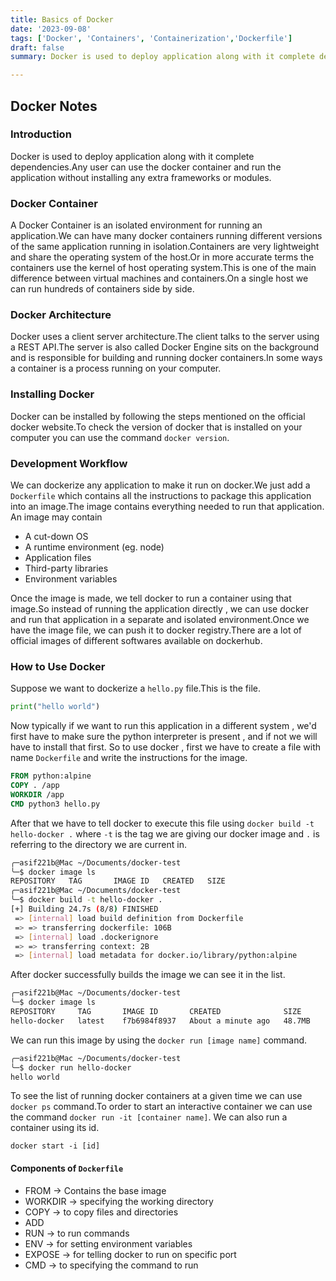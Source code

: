 ```yaml
---
title: Basics of Docker
date: '2023-09-08'
tags: ['Docker', 'Containers', 'Containerization','Dockerfile']
draft: false
summary: Docker is used to deploy application along with it complete dependencies.Any user can use the docker container and run the application without installing any extra frameworks or modules.

---
```


## Docker Notes


### Introduction

Docker is used to deploy application along with it complete dependencies.Any user can use the docker container and run the application without installing any extra frameworks or modules.

### Docker Container

A Docker Container is an isolated environment for running an application.We can have many docker containers running different versions of the same application running in isolation.Containers are very lightweight and share the operating system of the host.Or in more accurate terms the containers use the kernel of host operating system.This is one of the main difference between virtual machines and containers.On a single host we can run hundreds of containers side by side.

### Docker Architecture

Docker uses a client server architecture.The client talks to the server using a REST API.The server is also called Docker Engine sits on the background and is responsible for building and running docker containers.In some ways a container is a process running on your computer.

### Installing Docker
Docker can be installed by following the steps mentioned on the official docker website.To check the version of docker that is installed on your computer you can use the command `docker version`.

### Development Workflow

We can dockerize any application to make it run on docker.We just add a `Dockerfile` which contains all the instructions to package this application into an image.The image contains everything needed to run that application.
An image may contain
- A cut-down OS
- A runtime environment (eg. node)
- Application files
- Third-party libraries
- Environment variables

Once the image is made, we tell docker to run a container using that image.So instead of running the application directly , we can use docker and run that application in a separate and isolated environment.Once we have the image file, we can push it to docker registry.There are a lot of official images of different softwares available on dockerhub.

### How to Use Docker
Suppose we want to dockerize a `hello.py` file.This is the file.

```python
print("hello world")
```

Now typically if we want to run this application in a different system , we'd first have to make sure the python interpreter is present , and if not we will have to install that first.
So to use docker , first we have to create a file with name `Dockerfile` and write the instructions for the image.

```Dockerfile
FROM python:alpine
COPY . /app
WORKDIR /app
CMD python3 hello.py
```

After that we have to tell docker to execute this file using `docker build -t hello-docker .` where `-t` is the tag we are giving our docker image and `.` is referring to the directory we are current in.

```bash
╭─asif221b@Mac ~/Documents/docker-test
╰─$ docker image ls
REPOSITORY   TAG       IMAGE ID   CREATED   SIZE
╭─asif221b@Mac ~/Documents/docker-test
╰─$ docker build -t hello-docker .
[+] Building 24.7s (8/8) FINISHED
 => [internal] load build definition from Dockerfile                                                                                                     0.2s
 => => transferring dockerfile: 106B                                                                                                                     0.0s
 => [internal] load .dockerignore                                                                                                                        0.0s
 => => transferring context: 2B                                                                                                                          0.0s
 => [internal] load metadata for docker.io/library/python:alpine
```

After docker successfully builds the image we can see it in the list.

```bash
╭─asif221b@Mac ~/Documents/docker-test
╰─$ docker image ls
REPOSITORY     TAG       IMAGE ID       CREATED              SIZE
hello-docker   latest    f7b6984f8937   About a minute ago   48.7MB
```

We can run this image by using the `docker run [image name]` command.

```bash
╭─asif221b@Mac ~/Documents/docker-test
╰─$ docker run hello-docker
hello world
```

To see the list of running docker containers at a given time we can use `docker ps` command.To order to start an interactive container we can use the command `docker run -it [container name]`. We can also run a container using its id.

`docker start -i [id]`

#### Components of `Dockerfile`
- FROM ->  Contains the base image
- WORKDIR -> specifying the working directory 
- COPY -> to copy files and directories
- ADD
- RUN -> to run commands
- ENV -> for setting environment variables
- EXPOSE ->  for telling docker to run on specific port
- CMD -> to specifying the command to run


